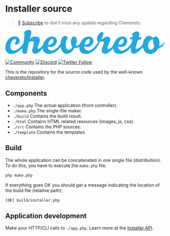 # Installer source

> 🔔 [Subscribe](https://newsletter.chevereto.com/subscription?f=PmL892XuTdfErVq763PCycJQrvZ8PYc9JbsVUttqiPV1zXt6DDtf7lhepEStqE8LhGs8922ZYmGT7CYjMH5uSx23pL6Q) to don't miss any update regarding Chevereto.

![Chevereto](LOGO.svg)

[![Community](https://img.shields.io/badge/chv.to-community-blue?style=flat-square)](https://chv.to/community)
[![Discord](https://img.shields.io/discord/759137550312407050?style=flat-square)](https://chv.to/discord)
[![Twitter Follow](https://img.shields.io/twitter/follow/chevereto?style=social)](https://twitter.com/chevereto)

This is the repository for the source code used by the well-known [chevereto/installer](https://github.com/chevereto/installer).

## Components

* `./app.php` The actual application (front controller).
* `./make.php` The single-file maker.
* `./build` Contains the build result.
* `./html` Contains HTML related resources (images, js, css).
* `./src` Contains the PHP sources.
* `./template` Contains the templates.

## Build

The whole application can be concatenated in one single file (distribution). To do this, you have to execute the `make.php` file.

```bash
php make.php
```

If everything goes OK you should get a message indicating the location of the build file (relative path):

```bash
[OK] build/installer.php
```

## Application development

Make your HTTP/CLI calls to `./app.php`. Learn more at the [Installer API](https://github.com/chevereto/installer#apis).
